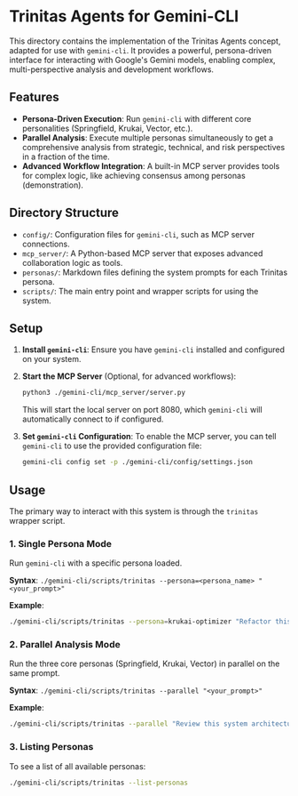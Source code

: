 # Trinitas Agents for Gemini-CLI

This directory contains the implementation of the Trinitas Agents concept, adapted for use with `gemini-cli`.
It provides a powerful, persona-driven interface for interacting with Google's Gemini models, enabling complex, multi-perspective analysis and development workflows.

## Features

- **Persona-Driven Execution**: Run `gemini-cli` with different core personalities (Springfield, Krukai, Vector, etc.).
- **Parallel Analysis**: Execute multiple personas simultaneously to get a comprehensive analysis from strategic, technical, and risk perspectives in a fraction of the time.
- **Advanced Workflow Integration**: A built-in MCP server provides tools for complex logic, like achieving consensus among personas (demonstration).

## Directory Structure

- `config/`: Configuration files for `gemini-cli`, such as MCP server connections.
- `mcp_server/`: A Python-based MCP server that exposes advanced collaboration logic as tools.
- `personas/`: Markdown files defining the system prompts for each Trinitas persona.
- `scripts/`: The main entry point and wrapper scripts for using the system.

## Setup

1.  **Install `gemini-cli`**: Ensure you have `gemini-cli` installed and configured on your system.

2.  **Start the MCP Server** (Optional, for advanced workflows):
    ```bash
    python3 ./gemini-cli/mcp_server/server.py
    ```
    This will start the local server on port 8080, which `gemini-cli` will automatically connect to if configured.

3.  **Set `gemini-cli` Configuration**:
    To enable the MCP server, you can tell `gemini-cli` to use the provided configuration file:
    ```bash
    gemini-cli config set -p ./gemini-cli/config/settings.json
    ```

## Usage

The primary way to interact with this system is through the `trinitas` wrapper script.

### 1. Single Persona Mode

Run `gemini-cli` with a specific persona loaded.

**Syntax**:
`./gemini-cli/scripts/trinitas --persona=<persona_name> "<your_prompt>"`

**Example**:
```bash
./gemini-cli/scripts/trinitas --persona=krukai-optimizer "Refactor this function for maximum performance."
```

### 2. Parallel Analysis Mode

Run the three core personas (Springfield, Krukai, Vector) in parallel on the same prompt.

**Syntax**:
`./gemini-cli/scripts/trinitas --parallel "<your_prompt>"`

**Example**:
```bash
./gemini-cli/scripts/trinitas --parallel "Review this system architecture design document."
```

### 3. Listing Personas

To see a list of all available personas:
```bash
./gemini-cli/scripts/trinitas --list-personas
```
